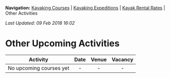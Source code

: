 **Navigation:** [Kayaking Courses](index) &#124; [Kayaking Expeditions](expedition) &#124; [Kayak Rental Rates](rental) &#124; Other Activities

_Last Updated: 09 Feb 2018 16:02_
# Other Upcoming Activities

Activity | Date | Venue | Vacancy
:---:|:---:|:---:|:---:
No upcoming courses yet|-|-|-

